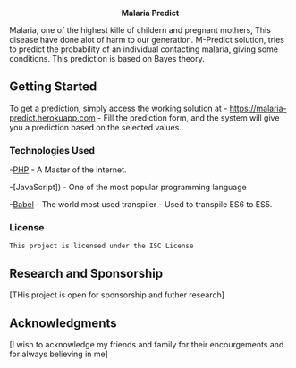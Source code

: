 <p align="center"><b>Malaria Predict</b></p>

Malaria, one of the highest kille of childern and pregnant mothers, This disease have done alot of harm to our generation.
M-Predict solution, tries to predict the probability of an individual contacting malaria, giving some conditions. This prediction is based 
on Bayes theory.

##	Getting Started  ##
To get a prediction, simply access the working solution at - https://malaria-predict.herokuapp.com - Fill the prediction form, and the system will
give you a prediction based on the selected values.


### Technologies Used


-[PHP](https://php.org) - A Master of the internet.

-[JavaScript]) - One of the most popular programming language

-[Babel](https://babeljs.io) - The world most used transpiler - Used to transpile ES6 to ES5.



### License
	
	This project is licensed under the ISC License 
  
##	Research and Sponsorship
[THis project is open for sponsorship and futher research]


##	Acknowledgments
[I wish to acknowledge my friends and family for their encourgements and for always believing in me]

